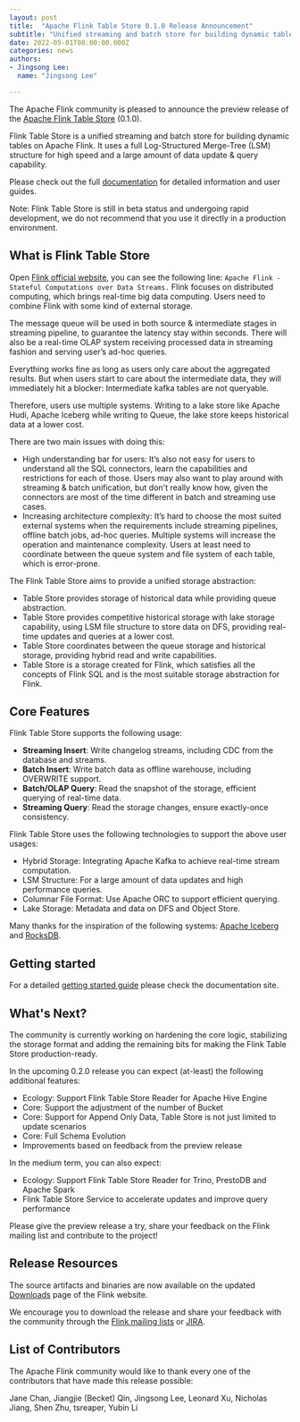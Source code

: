 ```yaml
---
layout: post
title:  "Apache Flink Table Store 0.1.0 Release Announcement"
subtitle: "Unified streaming and batch store for building dynamic tables on Apache Flink."
date: 2022-05-01T08:00:00.000Z
categories: news
authors:
- Jingsong Lee:
  name: "Jingsong Lee"

---
```


The Apache Flink community is pleased to announce the preview release of the
[Apache Flink Table Store](https://github.com/apache/flink-table-store) (0.1.0).

Flink Table Store is a unified streaming and batch store for building dynamic tables
on Apache Flink. It uses a full Log-Structured Merge-Tree (LSM) structure for high speed
and a large amount of data update & query capability.

Please check out the full [documentation]({{site.DOCS_BASE_URL}}flink-table-store-docs-release-0.1/) for detailed information and user guides.

Note: Flink Table Store is still in beta status and undergoing rapid development,
we do not recommend that you use it directly in a production environment.

## What is Flink Table Store

Open [Flink official website](https://flink.apache.org/), you can see the following line:
`Apache Flink - Stateful Computations over Data Streams.` Flink focuses on distributed computing,
which brings real-time big data computing. Users need to combine Flink with some kind of external storage.

The message queue will be used in both source & intermediate stages in streaming pipeline, to guarantee the
latency stay within seconds. There will also be a real-time OLAP system receiving processed data in streaming
fashion and serving user’s ad-hoc queries.

Everything works fine as long as users only care about the aggregated results. But when users start to care
about the intermediate data, they will immediately hit a blocker: Intermediate kafka tables are not queryable.

Therefore, users use multiple systems. Writing to a lake store like Apache Hudi, Apache Iceberg while writing to Queue,
the lake store keeps historical data at a lower cost.

There are two main issues with doing this:
- High understanding bar for users: It’s also not easy for users to understand all the SQL connectors,
  learn the capabilities and restrictions for each of those. Users may also want to play around with
  streaming & batch unification, but don't really know how, given the connectors are most of the time different
  in batch and streaming use cases.
- Increasing architecture complexity: It’s hard to choose the most suited external systems when the requirements
  include streaming pipelines, offline batch jobs, ad-hoc queries. Multiple systems will increase the operation
  and maintenance complexity. Users at least need to coordinate between the queue system and file system of each
  table, which is error-prone.

The Flink Table Store aims to provide a unified storage abstraction:
- Table Store provides storage of historical data while providing queue abstraction.
- Table Store provides competitive historical storage with lake storage capability, using LSM file structure
  to store data on DFS, providing real-time updates and queries at a lower cost.
- Table Store coordinates between the queue storage and historical storage, providing hybrid read and write capabilities.
- Table Store is a storage created for Flink, which satisfies all the concepts of Flink SQL and is the most
  suitable storage abstraction for Flink.

## Core Features

Flink Table Store supports the following usage:
- **Streaming Insert**: Write changelog streams, including CDC from the database and streams.
- **Batch Insert**: Write batch data as offline warehouse, including OVERWRITE support.
- **Batch/OLAP Query**: Read the snapshot of the storage, efficient querying of real-time data.
- **Streaming Query**: Read the storage changes, ensure exactly-once consistency.

Flink Table Store uses the following technologies to support the above user usages:
- Hybrid Storage: Integrating Apache Kafka to achieve real-time stream computation.
- LSM Structure: For a large amount of data updates and high performance queries.
- Columnar File Format: Use Apache ORC to support efficient querying.
- Lake Storage: Metadata and data on DFS and Object Store.

Many thanks for the inspiration of the following systems: [Apache Iceberg](https://iceberg.apache.org/) and [RocksDB](http://rocksdb.org/).

## Getting started

For a detailed [getting started guide]({{site.DOCS_BASE_URL}}flink-table-store-docs-release-0.1/docs/try-table-store/quick-start/) please check the documentation site.

## What's Next?

The community is currently working on hardening the core logic, stabilizing the storage format and adding the remaining bits for making the Flink Table Store production-ready.

In the upcoming 0.2.0 release you can expect (at-least) the following additional features:

* Ecology: Support Flink Table Store Reader for Apache Hive Engine
* Core: Support the adjustment of the number of Bucket
* Core: Support for Append Only Data, Table Store is not just limited to update scenarios
* Core: Full Schema Evolution
* Improvements based on feedback from the preview release

In the medium term, you can also expect:

* Ecology: Support Flink Table Store Reader for Trino, PrestoDB and Apache Spark
* Flink Table Store Service to accelerate updates and improve query performance

Please give the preview release a try, share your feedback on the Flink mailing list and contribute to the project!

## Release Resources

The source artifacts and binaries are now available on the updated [Downloads](https://flink.apache.org/downloads.html)
page of the Flink website.

We encourage you to download the release and share your feedback with the community through the [Flink mailing lists](https://flink.apache.org/community.html#mailing-lists)
or [JIRA](https://issues.apache.org/jira/issues/?jql=project%20%3D%20FLINK%20AND%20component%20%3D%20%22Table%20Store%22).

## List of Contributors

The Apache Flink community would like to thank every one of the contributors that have made this release possible:

Jane Chan, Jiangjie (Becket) Qin, Jingsong Lee, Leonard Xu, Nicholas Jiang, Shen Zhu, tsreaper, Yubin Li
